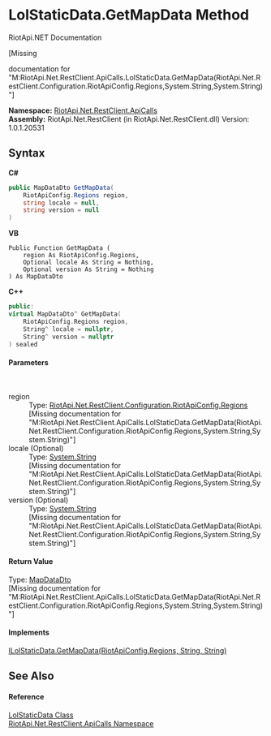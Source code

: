 # LolStaticData.GetMapData Method 
RiotApi.NET Documentation 

\[Missing <summary> documentation for "M:RiotApi.Net.RestClient.ApiCalls.LolStaticData.GetMapData(RiotApi.Net.RestClient.Configuration.RiotApiConfig.Regions,System.String,System.String)"\]

**Namespace:**&nbsp;<a href="ce503962-9d76-4097-585e-86aa8997f5c3">RiotApi.Net.RestClient.ApiCalls</a><br />**Assembly:**&nbsp;RiotApi.Net.RestClient (in RiotApi.Net.RestClient.dll) Version: 1.0.1.20531

## Syntax

**C#**<br />
``` C#
public MapDataDto GetMapData(
	RiotApiConfig.Regions region,
	string locale = null,
	string version = null
)
```

**VB**<br />
``` VB
Public Function GetMapData ( 
	region As RiotApiConfig.Regions,
	Optional locale As String = Nothing,
	Optional version As String = Nothing
) As MapDataDto
```

**C++**<br />
``` C++
public:
virtual MapDataDto^ GetMapData(
	RiotApiConfig.Regions region, 
	String^ locale = nullptr, 
	String^ version = nullptr
) sealed
```


#### Parameters
&nbsp;<dl><dt>region</dt><dd>Type: <a href="4d977124-7072-aed6-d4c3-44de17e37ee2">RiotApi.Net.RestClient.Configuration.RiotApiConfig.Regions</a><br />\[Missing <param name="region"/> documentation for "M:RiotApi.Net.RestClient.ApiCalls.LolStaticData.GetMapData(RiotApi.Net.RestClient.Configuration.RiotApiConfig.Regions,System.String,System.String)"\]</dd><dt>locale (Optional)</dt><dd>Type: <a href="http://msdn2.microsoft.com/en-us/library/s1wwdcbf" target="_blank">System.String</a><br />\[Missing <param name="locale"/> documentation for "M:RiotApi.Net.RestClient.ApiCalls.LolStaticData.GetMapData(RiotApi.Net.RestClient.Configuration.RiotApiConfig.Regions,System.String,System.String)"\]</dd><dt>version (Optional)</dt><dd>Type: <a href="http://msdn2.microsoft.com/en-us/library/s1wwdcbf" target="_blank">System.String</a><br />\[Missing <param name="version"/> documentation for "M:RiotApi.Net.RestClient.ApiCalls.LolStaticData.GetMapData(RiotApi.Net.RestClient.Configuration.RiotApiConfig.Regions,System.String,System.String)"\]</dd></dl>

#### Return Value
Type: <a href="d91e9246-b9ca-a43e-3a48-c16853616d91">MapDataDto</a><br />\[Missing <returns> documentation for "M:RiotApi.Net.RestClient.ApiCalls.LolStaticData.GetMapData(RiotApi.Net.RestClient.Configuration.RiotApiConfig.Regions,System.String,System.String)"\]

#### Implements
<a href="2f4fd396-1eda-39ff-0b0b-c71da911b019">ILolStaticData.GetMapData(RiotApiConfig.Regions, String, String)</a><br />

## See Also


#### Reference
<a href="8a32866b-afa0-cd3e-c2d3-ceb87ff1dce1">LolStaticData Class</a><br /><a href="ce503962-9d76-4097-585e-86aa8997f5c3">RiotApi.Net.RestClient.ApiCalls Namespace</a><br />